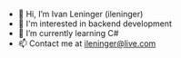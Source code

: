 - 👋 Hi, I’m Ivan Leninger (ileninger)
- 👀 I'm interested in backend development
- 🌱 I’m currently learning C#
- 📫 Contact me at ileninger@live.com 
<!---
ileninger/ileninger is a ✨ special ✨ repository because its `README.md` (this file) appears on your GitHub profile.
You can click the Preview link to take a look at your changes.
--->
